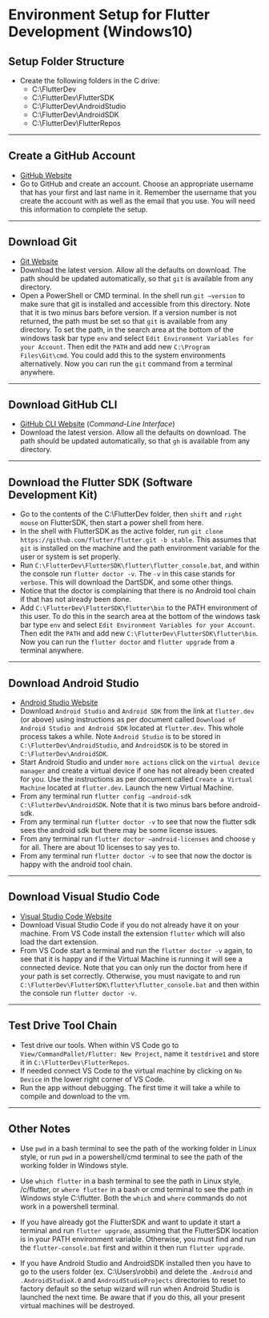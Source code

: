 # Environment Setup for Flutter Development (Windows10)

## Setup Folder Structure

- Create the following folders in the C drive:
  - C:\FlutterDev
  - C:\FlutterDev\FlutterSDK
  - C:\FlutterDev\AndroidStudio
  - C:\FlutterDev\AndroidSDK
  - C:\FlutterDev\FlutterRepos

---

## Create a GitHub Account

- [GitHub Website](https://github.com)
- Go to GitHub and create an account. Choose an appropriate username that has your first and last name in it. Remember the username that you create the account with as well as the email that you use. You will need this information to complete the setup.

---

## Download Git

- [Git Website](https://git-scm.com/)
- Download the latest version. Allow all the defaults on download. The path should be updated automatically, so that `git` is available from any directory.
- Open a PowerShell or CMD terminal. In the shell run `git –version` to make sure that git is installed and accessible from this directory. Note that it is two minus bars before version. If a version number is not returned, the path must be set so that `git` is available from any directory. To set the path, in the search area at the bottom of the windows task bar type `env` and select `Edit Environment Variables for your Account`. Then edit the `PATH` and add new `C:\Program Files\Git\cmd`. You could add this to the system environments alternatively. Now you can run the `git` command from a terminal anywhere.
  
----

## Download GitHub CLI

- [GitHub CLI Website](https://cli.github.com/) (*Command-Line Interface*)
- Download the latest version. Allow all the defaults on download. The path should be updated automatically, so that `gh` is available from any directory.

----

## Download the Flutter SDK (Software Development Kit)

- Go to the contents of the C:\FlutterDev folder, then `shift` and `right mouse` on FlutterSDK, then start a power shell from here.
- In the shell with FlutterSDK as the active folder, run `git clone https://github.com/flutter/flutter.git -b stable`. This assumes that `git` is installed on the machine and the path environment variable for the user or system is set properly.
- Run `C:\FlutterDev\FlutterSDK\flutter\flutter_console.bat`, and within the console run `flutter doctor -v`. The `-v` in this case stands for `verbose`. This will download the DartSDK, and some other things.
- Notice that the doctor is complaining that there is no Android tool chain if that has not already been done.
- Add `C:\FlutterDev\FlutterSDK\flutter\bin` to the PATH environment of this user. To do this in the search area at the bottom of the windows task bar type `env` and select `Edit Environment Variables for your Account`. Then edit the `PATH` and add new `C:\FlutterDev\FlutterSDK\flutter\bin`. Now you can run the `flutter doctor` and `flutter upgrade` from a terminal anywhere.

----

## Download Android Studio

- [Android Studio Website](https://developer.android.com/studio?gclid=EAIaIQobChMIuqaW2PPp-QIVph-tBh38GAKCEAAYASAAEgLQVfD_BwE&gclsrc=aw.ds)
- Download `Android Studio` and `Android SDK` from the link at `flutter.dev` (or above) using instructions as per document called `Download of Android Studio and Android SDK` located at `flutter.dev`. This whole process takes a while. Note `Android Studio` is to be stored in `C:\FlutterDev\AndroidStudio`, and `AndroidSDK` is to be stored in `C:\FlutterDev\AndroidSDK`.
- Start Android Studio and under `more actions` click on the `virtual device manager` and create a virtual device if one has not already been created for you. Use the instructions as per document called `Create a Virtual Machine` located at `flutter.dev`. Launch the new Virtual Machine.
- From any terminal run `flutter config –android-sdk C:\FlutterDev\AndroidSDK`. Note that it is two minus bars before android-sdk.
- From any terminal run `flutter doctor -v` to see that now the flutter sdk sees the android sdk but there may be some license issues.
- From any terminal run `flutter doctor –android-licenses` and choose `y` for all. There are about 10 licenses to say yes to.
- From any terminal run `flutter doctor -v` to see that now the doctor is happy with the android tool chain.

---

## Download Visual Studio Code

- [Visual Studio Code Website](https://code.visualstudio.com)
- Download Visual Studio Code if you do not already have it on your machine.
From VS Code install the extension `flutter` which will also load the dart extension.
- From VS Code start a terminal and run the `flutter doctor -v` again, to see that it is happy and if the Virtual Machine is running it will see a connected device. Note that you can only run the doctor from here if your path is set correctly. Otherwise, you must navigate to and run `C:\FlutterDev\FlutterSDK\flutter\flutter_console.bat` and then within the console run `flutter doctor -v`.

---

## Test Drive Tool Chain

- Test drive our tools. When within VS Code go to `View/CommandPallet/Flutter: New Project`, name it `testdrive1` and store it in `C:\FlutterDev\FlutterRepos`.
- If needed connect VS Code to the virtual machine by clicking on `No Device` in the lower right corner of VS Code.
- Run the app without debugging. The first time it will take a while to compile and download to the vm.

---

## Other Notes

- Use `pwd` in a bash terminal to see the path of the working folder in Linux style, or run `pwd` in a powershell/cmd terminal to see the path of the working folder in Windows style.

- Use `which flutter` in a bash terminal to see the path in Linux style, /c/flutter, or `where flutter` in a bash or cmd terminal to see the path in Windows style C:\flutter. Both the `which` and `where` commands do not work in a powershell terminal.

- If you have already got the FlutterSDK and want to update it start a terminal and run `flutter upgrade`, assuming that the FlutterSDK location is in your PATH environment variable. Otherwise, you must find and run the `flutter-console.bat` first and within it then run `flutter upgrade`.

- If you have Android Studio and AndroidSDK installed then you have to go to the users folder (ex. C:\Users\robbi) and delete the `.Android` and `.AndroidStudioX.0` and `AndroidStudioProjects` directories to reset to factory default so the setup wizard will run when Android Studio is launched the next time. Be aware that if you do this, all your present virtual machines will be destroyed.
